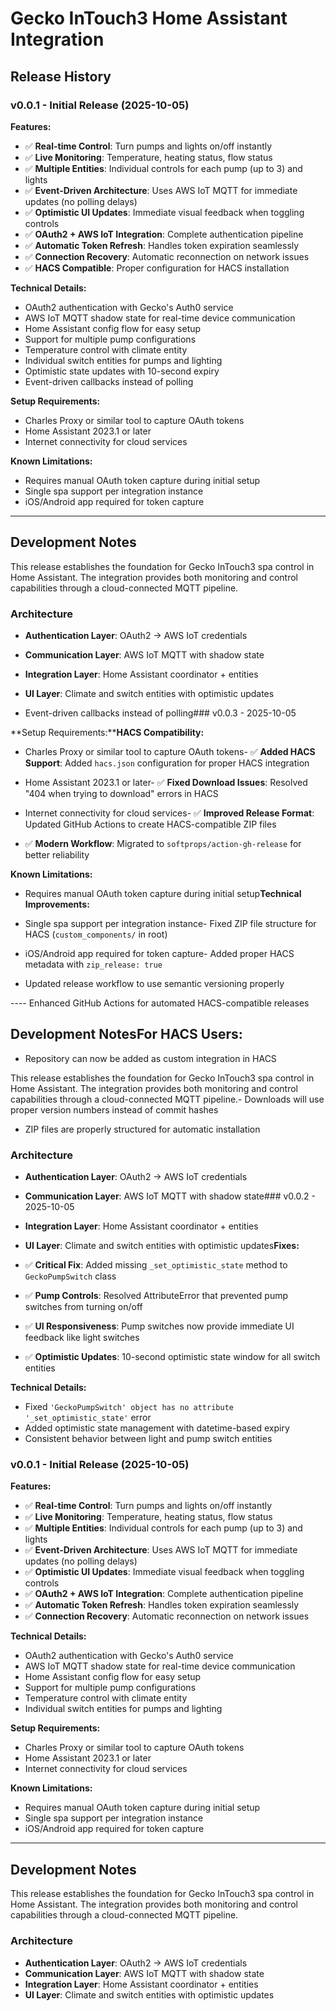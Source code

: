 # Gecko InTouch3 Home Assistant Integration

## Release History

### v0.0.1 - Initial Release (2025-10-05)

**Features:**
- ✅ **Real-time Control**: Turn pumps and lights on/off instantly
- ✅ **Live Monitoring**: Temperature, heating status, flow status  
- ✅ **Multiple Entities**: Individual controls for each pump (up to 3) and lights
- ✅ **Event-Driven Architecture**: Uses AWS IoT MQTT for immediate updates (no polling delays)
- ✅ **Optimistic UI Updates**: Immediate visual feedback when toggling controls
- ✅ **OAuth2 + AWS IoT Integration**: Complete authentication pipeline
- ✅ **Automatic Token Refresh**: Handles token expiration seamlessly
- ✅ **Connection Recovery**: Automatic reconnection on network issues
- ✅ **HACS Compatible**: Proper configuration for HACS installation

**Technical Details:**
- OAuth2 authentication with Gecko's Auth0 service
- AWS IoT MQTT shadow state for real-time device communication
- Home Assistant config flow for easy setup
- Support for multiple pump configurations
- Temperature control with climate entity
- Individual switch entities for pumps and lighting
- Optimistic state updates with 10-second expiry
- Event-driven callbacks instead of polling

**Setup Requirements:**
- Charles Proxy or similar tool to capture OAuth tokens
- Home Assistant 2023.1 or later
- Internet connectivity for cloud services

**Known Limitations:**
- Requires manual OAuth token capture during initial setup
- Single spa support per integration instance
- iOS/Android app required for token capture

---

## Development Notes

This release establishes the foundation for Gecko InTouch3 spa control in Home Assistant. The integration provides both monitoring and control capabilities through a cloud-connected MQTT pipeline.

### Architecture
- **Authentication Layer**: OAuth2 → AWS IoT credentials
- **Communication Layer**: AWS IoT MQTT with shadow state
- **Integration Layer**: Home Assistant coordinator + entities
- **UI Layer**: Climate and switch entities with optimistic updates

- Event-driven callbacks instead of polling### v0.0.3 - 2025-10-05



**Setup Requirements:****HACS Compatibility:**

- Charles Proxy or similar tool to capture OAuth tokens- ✅ **Added HACS Support**: Added `hacs.json` configuration for proper HACS integration

- Home Assistant 2023.1 or later- ✅ **Fixed Download Issues**: Resolved "404 when trying to download" errors in HACS

- Internet connectivity for cloud services- ✅ **Improved Release Format**: Updated GitHub Actions to create HACS-compatible ZIP files

- ✅ **Modern Workflow**: Migrated to `softprops/action-gh-release` for better reliability

**Known Limitations:**

- Requires manual OAuth token capture during initial setup**Technical Improvements:**

- Single spa support per integration instance- Fixed ZIP file structure for HACS (`custom_components/` in root)

- iOS/Android app required for token capture- Added proper HACS metadata with `zip_release: true`

- Updated release workflow to use semantic versioning properly

---- Enhanced GitHub Actions for automated HACS-compatible releases



## Development Notes**For HACS Users:**

- Repository can now be added as custom integration in HACS

This release establishes the foundation for Gecko InTouch3 spa control in Home Assistant. The integration provides both monitoring and control capabilities through a cloud-connected MQTT pipeline.- Downloads will use proper version numbers instead of commit hashes

- ZIP files are properly structured for automatic installation

### Architecture

- **Authentication Layer**: OAuth2 → AWS IoT credentials

- **Communication Layer**: AWS IoT MQTT with shadow state### v0.0.2 - 2025-10-05

- **Integration Layer**: Home Assistant coordinator + entities

- **UI Layer**: Climate and switch entities with optimistic updates**Fixes:**
- ✅ **Critical Fix**: Added missing `_set_optimistic_state` method to `GeckoPumpSwitch` class
- ✅ **Pump Controls**: Resolved AttributeError that prevented pump switches from turning on/off
- ✅ **UI Responsiveness**: Pump switches now provide immediate UI feedback like light switches
- ✅ **Optimistic Updates**: 10-second optimistic state window for all switch entities

**Technical Details:**
- Fixed `'GeckoPumpSwitch' object has no attribute '_set_optimistic_state'` error
- Added optimistic state management with datetime-based expiry
- Consistent behavior between light and pump switch entities


### v0.0.1 - Initial Release (2025-10-05)

**Features:**
- ✅ **Real-time Control**: Turn pumps and lights on/off instantly
- ✅ **Live Monitoring**: Temperature, heating status, flow status  
- ✅ **Multiple Entities**: Individual controls for each pump (up to 3) and lights
- ✅ **Event-Driven Architecture**: Uses AWS IoT MQTT for immediate updates (no polling delays)
- ✅ **Optimistic UI Updates**: Immediate visual feedback when toggling controls
- ✅ **OAuth2 + AWS IoT Integration**: Complete authentication pipeline
- ✅ **Automatic Token Refresh**: Handles token expiration seamlessly
- ✅ **Connection Recovery**: Automatic reconnection on network issues

**Technical Details:**
- OAuth2 authentication with Gecko's Auth0 service
- AWS IoT MQTT shadow state for real-time device communication
- Home Assistant config flow for easy setup
- Support for multiple pump configurations
- Temperature control with climate entity
- Individual switch entities for pumps and lighting

**Setup Requirements:**
- Charles Proxy or similar tool to capture OAuth tokens
- Home Assistant 2023.1 or later
- Internet connectivity for cloud services

**Known Limitations:**
- Requires manual OAuth token capture during initial setup
- Single spa support per integration instance
- iOS/Android app required for token capture

---

## Development Notes

This release establishes the foundation for Gecko InTouch3 spa control in Home Assistant. The integration provides both monitoring and control capabilities through a cloud-connected MQTT pipeline.

### Architecture
- **Authentication Layer**: OAuth2 → AWS IoT credentials
- **Communication Layer**: AWS IoT MQTT with shadow state
- **Integration Layer**: Home Assistant coordinator + entities
- **UI Layer**: Climate and switch entities with optimistic updates